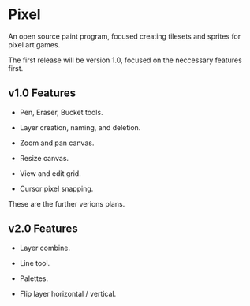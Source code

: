 # Pixel
An open source paint program, focused creating tilesets and sprites for pixel art games.

The first release will be version 1.0, focused on the neccessary features first.

## v1.0 Features

* Pen, Eraser, Bucket tools.

* Layer creation, naming, and deletion.

* Zoom and pan canvas.

* Resize canvas.

* View and edit grid.

* Cursor pixel snapping.


These are the further verions plans.

## v2.0 Features

* Layer combine.

* Line tool.

* Palettes.

* Flip layer horizontal / vertical.
